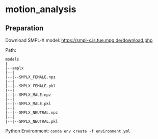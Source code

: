 # motion_analysis

## Preparation

Download SMPL-X model: https://smpl-x.is.tue.mpg.de/download.php

Path: 
```
models
|
|--smplx
|--|
|--|--SMPLX_FEMALE.npz
|--|
|--|--SMPLX_FEMALE.pkl
|--|
|--|--SMPLX_MALE.npz
|--|
|--|--SMPLX_MALE.pkl
|--|
|--|--SMPLX_NEUTRAL.npz
|--|
|--|--SMPLX_NEUTRAL.pkl
```

Python Environment: `conda env create -f environment.yml`


